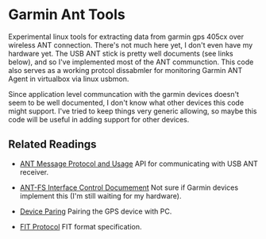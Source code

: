 Garmin Ant Tools
===================

Experimental linux tools for extracting data from garmin gps 405cx over wireless ANT connection. There's not much here yet, I don't even have my hardware yet. The USB ANT stick is pretty well documents (see links below), and so I've implemented most of the ANT communction. This code also serves as a working protcol dissabmler for monitoring Garmin ANT Agent in virtualbox via linux usbmon.

Since application level communcation with the garmin devices doesn't seem to be well documented, I don't know what other devices this code might support. I've tried to keep things very generic allowing, so maybe this code will be useful in adding support for other devices.

Related Readings
-------------------
 * [ANT Message Protocol and Usage](http://www.thisisant.com/images/Resources/PDF/1204662412_ant_message_protocol_and_usage.pdf)
   API for communicating with USB ANT receiver.

 * [ANT-FS Interface Control Documement](http://www.thisisant.com/images/Resources/PDF/integrated%20fs_antfs%20interface%20control%20document.pdf)
   Not sure if Garmin devices implement this (I'm still waiting for my hardware).

 * [Device Paring](http://www.thisisant.com/images/Resources/PDF/ANT_AN02_Device_Pairing.pdf)
   Pairing the GPS device with PC.

 * [FIT Protocol](http://www.thisisant.com/pages/developer-zone/fit-sdk)
   FIT format specification.
